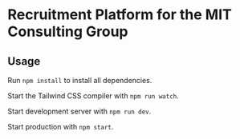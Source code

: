 # Recruitment Platform for the MIT Consulting Group

## Usage

Run `npm install` to install all dependencies.

Start the Tailwind CSS compiler with `npm run watch`.

Start development server with `npm run dev`.

Start production with `npm start`.
